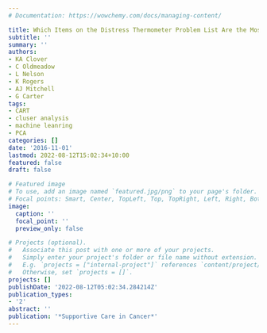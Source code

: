 ```yaml
---
# Documentation: https://wowchemy.com/docs/managing-content/

title: Which Items on the Distress Thermometer Problem List Are the Most Distressing?
subtitle: ''
summary: ''
authors:
- KA Clover
- C Oldmeadow
- L Nelson
- K Rogers
- AJ Mitchell
- G Carter
tags:
- CART
- cluser analysis
- machine leanring
- PCA
categories: []
date: '2016-11-01'
lastmod: 2022-08-12T15:02:34+10:00
featured: false
draft: false

# Featured image
# To use, add an image named `featured.jpg/png` to your page's folder.
# Focal points: Smart, Center, TopLeft, Top, TopRight, Left, Right, BottomLeft, Bottom, BottomRight.
image:
  caption: ''
  focal_point: ''
  preview_only: false

# Projects (optional).
#   Associate this post with one or more of your projects.
#   Simply enter your project's folder or file name without extension.
#   E.g. `projects = ["internal-project"]` references `content/project/deep-learning/index.md`.
#   Otherwise, set `projects = []`.
projects: []
publishDate: '2022-08-12T05:02:34.284214Z'
publication_types:
- '2'
abstract: ''
publication: '*Supportive Care in Cancer*'
---
```


